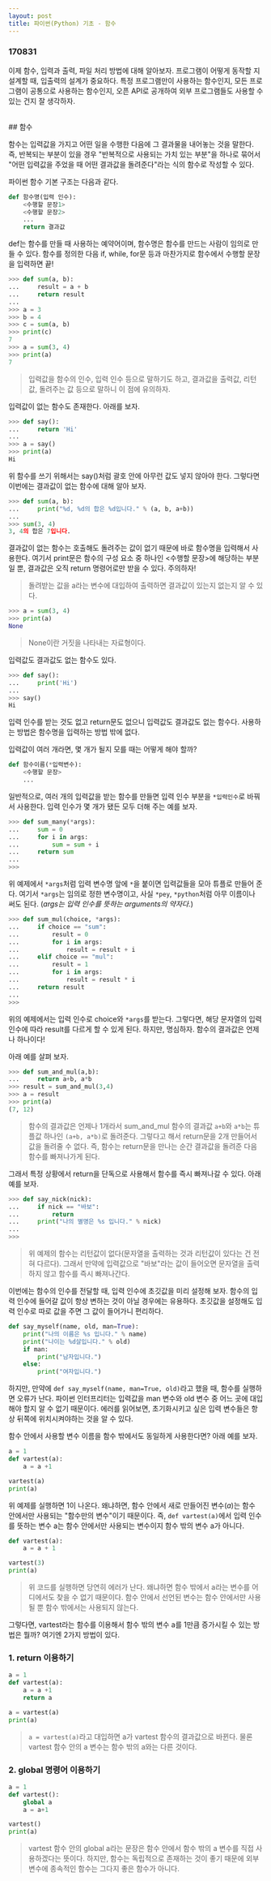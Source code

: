 ```yaml
---
layout: post
title: 파이썬(Python) 기초 - 함수
---
```


### 170831

이제 함수, 입력과 출력, 파일 처리 방법에 대해 알아보자. 프로그램이 어떻게 동작할 지 설계할 때, 입출력의 설계가 중요하다. 특정 프로그램만이 사용하는 함수인지, 모든 프로그램이 공통으로 사용하는 함수인지, 오픈 API로 공개하여 외부 프로그램들도 사용할 수 있는 건지 잘 생각하자.

<br>
## 함수

함수는 입력값을 가지고 어떤 일을 수행한 다음에 그 결과물을 내어놓는 것을 말한다. 즉, 반복되는 부분이 있을 경우 "반복적으로 사용되는 가치 있는 부분"을 하나로 묶어서 "어떤 입력값을 주었을 때 어떤 결과값을 돌려준다"라는 식의 함수로 작성할 수 있다.

파이썬 함수 기본 구조는 다음과 같다.

```python
def 함수명(입력 인수):
    <수행할 문장1>
    <수행할 문장2>
    ...
    return 결과값
```

def는 함수를 만들 때 사용하는 예약어이며, 함수명은 함수를 만드는 사람이 임의로 만들 수 있다. 함수를 정의한 다음 if, while, for문 등과 마찬가지로 함수에서 수행할 문장을 입력하면 끝!

```python
>>> def sum(a, b):
...     result = a + b
...     return result
...
>>> a = 3
>>> b = 4
>>> c = sum(a, b)
>>> print(c)
7
>>> a = sum(3, 4)
>>> print(a)
7
```
> 입력값을 함수의 인수, 입력 인수 등으로 말하기도 하고, 결과값을 출력값, 리턴값, 돌려주는 값 등으로 말하니 이 점에 유의하자.

입력값이 없는 함수도 존재한다. 아래를 보자.

```python
>>> def say():
...     return 'Hi'
...
>>> a = say()
>>> print(a)
Hi
```

위 함수를 쓰기 위해서는 say()처럼 괄호 안에 아무런 값도 넣지 않아야 한다. 그렇다면 이번에는 결과값이 없는 함수에 대해 알아 보자.

```python
>>> def sum(a, b):
...     print("%d, %d의 합은 %d입니다." % (a, b, a+b))
...
>>> sum(3, 4)
3, 4의 합은 7입니다.
```

결과값이 없는 함수는 호출해도 돌려주는 값이 없기 때문에 바로 함수명을 입력해서 사용한다. 여기서 print문은 함수의 구성 요소 중 하나인 <수행할 문장>에 해당하는 부분일 뿐, 결과값은 오직 return 명령어로만 받을 수 있다. 주의하자!
> 돌려받는 값을 a라는 변수에 대입하여 출력하면 결과값이 있는지 없는지 알 수 있다.

```python
>>> a = sum(3, 4)
>>> print(a)
None
```
> None이란 거짓을 나타내는 자료형이다.

입력값도 결과값도 없는 함수도 있다.

```python
>>> def say():
...     print('Hi')
...
>>> say()
Hi
```

입력 인수를 받는 것도 없고 return문도 없으니 입력값도 결과값도 없는 함수다. 사용하는 방법은 함수명을 입력하는 방법 밖에 없다.

입력값이 여러 개라면, 몇 개가 될지 모를 때는 어떻게 해야 할까?

```python
def 함수이름(*입력변수):
    <수행할 문장>
    ...
```

일반적으로, 여러 개의 입력값을 받는 함수를 만들면 입력 인수 부분을 `*입력인수`로 바꿔서 사용한다. 입력 인수가 몇 개가 됐든 모두 더해 주는 예를 보자.

```python
>>> def sum_many(*args):
...     sum = 0
...     for i in args:
...         sum = sum + i
...     return sum
...
>>>
```

위 예제에서 `*args`처럼 입력 변수명 앞에 `*`을 붙이면 입력값들을 모아 튜플로 만들어 준다. 여기서 `*args`는 임의로 정한 변수명이고, 사실 `*pey`,  `*python`처럼 아무 이름이나 써도 된다. (*args는 입력 인수를 뜻하는 arguments의 약자다.*)

```python
>>> def sum_mul(choice, *args):
...     if choice == "sum":
...         result = 0
...         for i in args:
...             result = result + i
...     elif choice == "mul":
...         result = 1
...         for i in args:
...             result = result * i
...     return result
...
>>>
```

위의 예제에서는 입력 인수로 choice와 `*args`를 받는다. 그렇다면, 해당 문자열의 입력 인수에 따라 result를 다르게 할 수 있게 된다. 하지만, 명심하자. 함수의 결과값은 언제나 하나이다!

아래 예를 살펴 보자.

```python
>>> def sum_and_mul(a,b):
...     return a+b, a*b
>>> result = sum_and_mul(3,4)
>>> a = result
>>> print(a)
(7, 12)
```
> 함수의 결과값은 언제나 1개라서 sum_and_mul 함수의 결과값 `a+b`와 `a*b`는 튜플값 하나인 `(a+b, a*b)`로 돌려준다.
> 그렇다고 해서 return문을 2개 만들어서 값을 돌려줄 수 없다. 즉, 함수는 return문을 만나는 순간 결과값을 돌려준 다음 함수를 빠져나가게 된다.

그래서 특정 상황에서 return을 단독으로 사용해서 함수를 즉시 빠져나갈 수 있다. 아래 예를 보자.

```python
>>> def say_nick(nick):
...     if nick == "바보":
...         return
...     print("나의 별명은 %s 입니다." % nick)
...
>>>
```
> 위 예제의 함수는 리턴값이 없다(문자열을 출력하는 것과 리턴값이 있다는 건 전혀 다르다). 그래서 만약에 입력값으로 "바보"라는 값이 들어오면 문자열을 출력하지 않고 함수를 즉시 빠져나간다.

이번에는 함수의 인수를 전달할 때, 입력 인수에 초깃값을 미리 설정해 보자. 함수의 입력 인수에 들어갈 값이 항상 변하는 것이 아닐 경우에는 유용하다. 초깃값을 설정해도 입력 인수로 따로 값을 주면 그 값이 들어가니 편리하다.

```python
def say_myself(name, old, man=True):
    print("나의 이름은 %s 입니다." % name)
    print("나이는 %d살입니다." % old)
    if man:
        print("남자입니다.")
    else:
        print("여자입니다.")
```

하지만, 만약에 `def say_myself(name, man=True, old)`라고 했을 때, 함수를 실행하면 오류가 난다. 파이썬 인터프리터는 입력값을 man 변수와 old 변수 중 어느 곳에 대입해야 할지 알 수 없기 때문이다. 에러를 읽어보면, 초기화시키고 싶은 입력 변수들은 항상 뒤쪽에 위치시켜야하는 것을 알 수 있다.

함수 안에서 사용할 변수 이름을 함수 밖에서도 동일하게 사용한다면? 아래 예를 보자.

```python
a = 1
def vartest(a):
    a = a +1

vartest(a)
print(a)
```

위 예제를 실행하면 1이 나온다. 왜냐하면, 함수 안에서 새로 만들어진 변수(*a*)는 함수 안에서만 사용되는 "함수만의 변수"이기 때문이다. 즉, `def vartest(a)`에서 입력 인수를 뜻하는 변수 a는 함수 안에서만 사용되는 변수이지 함수 밖의 변수 a가 아니다.

```python
def vartest(a):
    a = a + 1

vartest(3)
print(a)
```
> 위 코드를 실행하면 당연히 에러가 난다. 왜냐하면 함수 밖에서 a라는 변수를 어디에서도 찾을 수 없기 때문이다. 함수 안에서 선언된 변수는 함수 안에서만 사용될 뿐 함수 밖에서는 사용되지 않는다.

그렇다면, vartest라는 함수를 이용해서 함수 밖의 변수 a를 1만큼 증가시킬 수 있는 방법은 뭘까? 여기엔 2가지 방법이 있다.

### 1. return 이용하기

```python
a = 1
def vartest(a):
    a = a +1
    return a

a = vartest(a)
print(a)
```
> `a = vartest(a)`라고 대입하면 a가 vartest 함수의 결과값으로 바뀐다. 물론 vartest 함수 안의 a 변수는 함수 밖의 a와는 다른 것이다.

### 2. global 명령어 이용하기

```python
a = 1
def vartest():
    global a
    a = a+1

vartest()
print(a)
```
> vartest 함수 안의 global a라는 문장은 함수 안에서 함수 밖의 a 변수를 직접 사용하겠다는 뜻이다. 하지만, 함수는 독립적으로 존재하는 것이 좋기 때문에 외부 변수에 종속적인 함수는 그다지 좋은 함수가 아니다.
